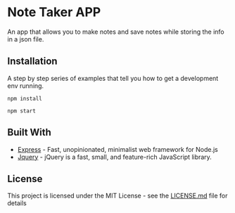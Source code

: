 # Note Taker APP

An app that allows you to make notes and save notes while storing the info in a json file.

## Installation

A step by step series of examples that tell you how to get a development env running.

```cli
npm install
```

```cli
npm start
```

## Built With

- [Express](https://www.npmjs.com/package/inquirer) - Fast, unopinionated, minimalist web framework for Node.js
- [Jquery](https://jquery.com/) - jQuery is a fast, small, and feature-rich JavaScript library.

## License

This project is licensed under the MIT License - see the [LICENSE.md](LICENSE.md) file for details

